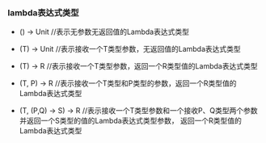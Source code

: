 ### lambda表达式类型

- () -> Unit //表示无参数无返回值的Lambda表达式类型

- (T) -> Unit //表示接收一个T类型参数，无返回值的Lambda表达式类型

- (T) -> R //表示接收一个T类型参数，返回一个R类型值的Lambda表达式类型

- (T, P) -> R //表示接收一个T类型和P类型的参数，返回一个R类型值的Lambda表达式类型

- (T, (P,Q) -> S) -> R
//表示接收一个T类型参数和一个接收P、Q类型两个参数并返回一个S类型的值的Lambda表达式类型参数，
返回一个R类型值的Lambda表达式类型